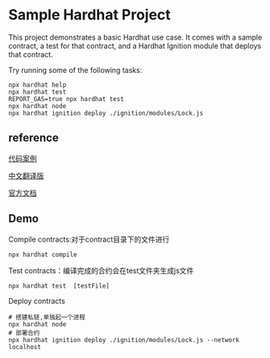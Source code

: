 # Sample Hardhat Project

This project demonstrates a basic Hardhat use case. It comes with a sample contract, a test for that contract, and a Hardhat Ignition module that deploys that contract.

Try running some of the following tasks:

```shell
npx hardhat help
npx hardhat test
REPORT_GAS=true npx hardhat test
npx hardhat node
npx hardhat ignition deploy ./ignition/modules/Lock.js
```

## reference

[代码案例](https://github.com/LazyDreamingDog/oracleDemo/tree/main/contracts)

[中文翻译版](https://learnblockchain.cn/docs/hardhat/getting-started/)

[官方文档](https://hardhat.org/hardhat-runner/docs/getting-started)

## Demo

Compile contracts:对于contract目录下的文件进行

```shell
npx hardhat compile 
```

Test contracts：编译完成的合约会在test文件夹生成js文件

```shell
npx hardhat test  [testFile]
```

Deploy contracts

```shell
# 搭建私链,单独起一个进程
npx hardhat node
# 部署合约
npx hardhat ignition deploy ./ignition/modules/Lock.js --network localhost 
```


